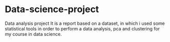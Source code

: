 # Data-science-project
Data analysis project
It is a report based on a dataset, in which i used some statistical tools in order to perform a data analysis, pca and clustering for my course in data science.
